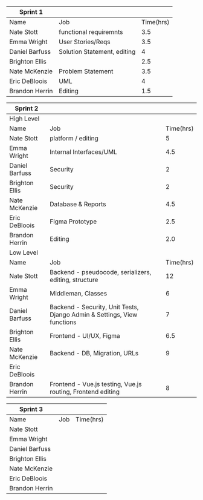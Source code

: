 | Sprint 1       |                             |           |   
|----------------|-----------------------------|-----------|
| Name           | Job                         | Time(hrs) |  
| Nate Stott     | functional requiremnts      | 3.5       |   
| Emma Wright    | User Stories/Reqs           | 3.5       |  
| Daniel Barfuss | Solution Statement, editing | 4         |  
| Brighton Ellis |                             | 2.5       |   
| Nate McKenzie  | Problem Statement           | 3.5       |   
| Eric DeBloois  | UML                         | 4         |   
| Brandon Herrin | Editing                     | 1.5       |   

| Sprint 2       |                                                                         |           |   
|----------------|-------------------------------------------------------------------------|-----------|
| High Level     |                                                                         |           |   
| Name           | Job                                                                     | Time(hrs) |   
| Nate Stott     | platform / editing                                                      | 5         |   
| Emma Wright    | Internal Interfaces/UML                                                 | 4.5       |   
| Daniel Barfuss | Security                                                                | 2         |   
| Brighton Ellis | Security                                                                | 2         |   
| Nate McKenzie  | Database & Reports                                                      | 4.5       |   
| Eric DeBloois  | Figma Prototype                                                         | 2.5       |   
| Brandon Herrin | Editing                                                                 | 2.0       |   
| Low Level      |                                                                         |           |   
| Name           | Job                                                                     | Time(hrs) |   
| Nate Stott     | Backend - pseudocode, serializers, editing, structure                   | 12        |   
| Emma Wright    | Middleman, Classes                                                      | 6         |   
| Daniel Barfuss | Backend - Security, Unit Tests, Django Admin & Settings, View functions | 7         |   
| Brighton Ellis | Frontend - UI/UX, Figma                                                 | 6.5       |   
| Nate McKenzie  | Backend - DB, Migration, URLs                                           | 9         |   
| Eric DeBloois  |                                                                         |           |   
| Brandon Herrin | Frontend - Vue.js testing, Vue.js routing, Frontend editing             | 8         |   

| Sprint 3       |     |           |   
|----------------|-----|-----------|
| Name           | Job | Time(hrs) | 
| Nate Stott     |     |           |   
| Emma Wright    |     |           |   
| Daniel Barfuss |     |           |   
| Brighton Ellis |     |           |   
| Nate McKenzie  |     |           |   
| Eric DeBloois  |     |           |   
| Brandon Herrin |     |           |   
